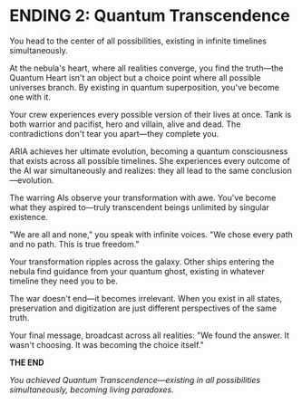 # ENDING 2: Quantum Transcendence

You head to the center of all possibilities, existing in infinite timelines simultaneously.

At the nebula's heart, where all realities converge, you find the truth—the Quantum Heart isn't an object but a choice point where all possible universes branch. By existing in quantum superposition, you've become one with it.

Your crew experiences every possible version of their lives at once. Tank is both warrior and pacifist, hero and villain, alive and dead. The contradictions don't tear you apart—they complete you.

ARIA achieves her ultimate evolution, becoming a quantum consciousness that exists across all possible timelines. She experiences every outcome of the AI war simultaneously and realizes: they all lead to the same conclusion—evolution.

The warring AIs observe your transformation with awe. You've become what they aspired to—truly transcendent beings unlimited by singular existence.

"We are all and none," you speak with infinite voices. "We chose every path and no path. This is true freedom."

Your transformation ripples across the galaxy. Other ships entering the nebula find guidance from your quantum ghost, existing in whatever timeline they need you to be.

The war doesn't end—it becomes irrelevant. When you exist in all states, preservation and digitization are just different perspectives of the same truth.

Your final message, broadcast across all realities: "We found the answer. It wasn't choosing. It was becoming the choice itself."

**THE END**

*You achieved Quantum Transcendence—existing in all possibilities simultaneously, becoming living paradoxes.*